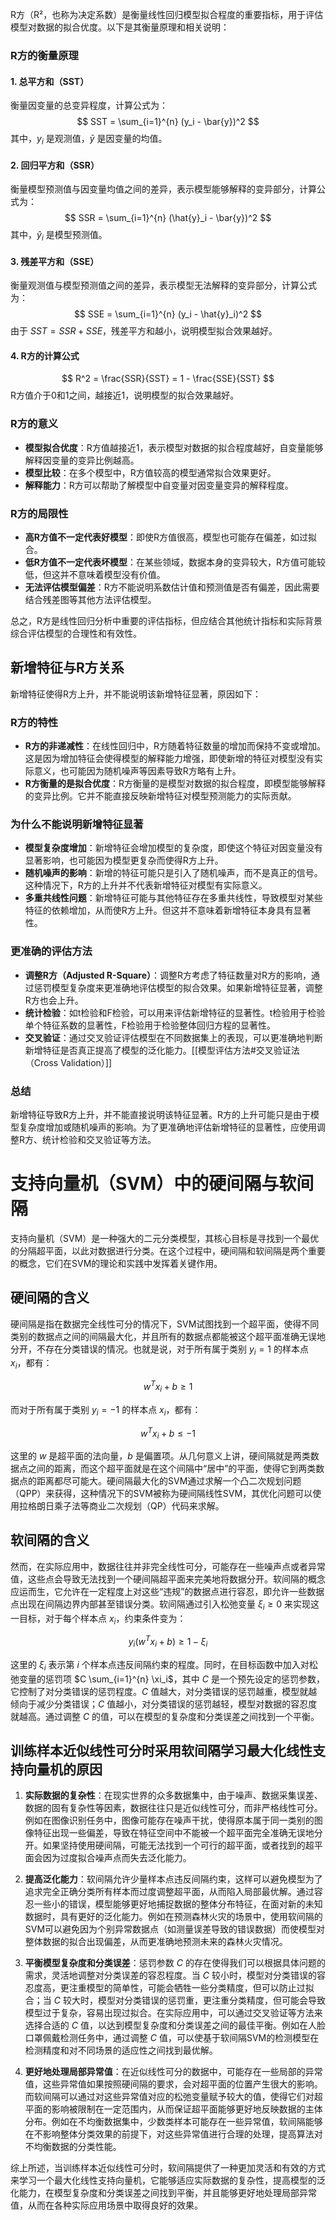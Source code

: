 R方（R²，也称为决定系数）是衡量线性回归模型拟合程度的重要指标，用于评估模型对数据的拟合优度。以下是其衡量原理和相关说明：

### R方的衡量原理
#### 1. **总平方和（SST）**
衡量因变量的总变异程度，计算公式为：
   $$
   SST = \sum_{i=1}^{n} (y_i - \bar{y})^2
   $$
   其中，$y_i$ 是观测值，$\bar{y}$ 是因变量的均值。

#### 2. **回归平方和（SSR）**
衡量模型预测值与因变量均值之间的差异，表示模型能够解释的变异部分，计算公式为：
   $$
   SSR = \sum_{i=1}^{n} (\hat{y}_i - \bar{y})^2
   $$
   其中，$\hat{y}_i$ 是模型预测值。

#### 3. **残差平方和（SSE）**
衡量观测值与模型预测值之间的差异，表示模型无法解释的变异部分，计算公式为：
   $$
   SSE = \sum_{i=1}^{n} (y_i - \hat{y}_i)^2
   $$
   由于 $SST = SSR + SSE$，残差平方和越小，说明模型拟合效果越好。

#### 4. **R方的计算公式**
   $$
   R^2 = \frac{SSR}{SST} = 1 - \frac{SSE}{SST}
   $$
   R方值介于0和1之间，越接近1，说明模型的拟合效果越好。

### R方的意义
- **模型拟合优度**：R方值越接近1，表示模型对数据的拟合程度越好，自变量能够解释因变量的变异比例越高。
- **模型比较**：在多个模型中，R方值较高的模型通常拟合效果更好。
- **解释能力**：R方可以帮助了解模型中自变量对因变量变异的解释程度。

### R方的局限性
- **高R方值不一定代表好模型**：即使R方值很高，模型也可能存在偏差，如过拟合。
- **低R方值不一定代表坏模型**：在某些领域，数据本身的变异较大，R方值可能较低，但这并不意味着模型没有价值。
- **无法评估模型偏差**：R方不能说明系数估计值和预测值是否有偏差，因此需要结合残差图等其他方法评估模型。

总之，R方是线性回归分析中重要的评估指标，但应结合其他统计指标和实际背景综合评估模型的合理性和有效性。

## 新增特征与R方关系
新增特征使得R方上升，并不能说明该新增特征显著，原因如下：

### R方的特性
- **R方的非递减性**：在线性回归中，R方随着特征数量的增加而保持不变或增加。这是因为增加特征会使得模型的解释能力增强，即使新增的特征对模型没有实际意义，也可能因为随机噪声等因素导致R方略有上升。
- **R方衡量的是拟合优度**：R方衡量的是模型对数据的拟合程度，即模型能够解释的变异比例。它并不能直接反映新增特征对模型预测能力的实际贡献。

### 为什么不能说明新增特征显著
- **模型复杂度增加**：新增特征会增加模型的复杂度，即使这个特征对因变量没有显著影响，也可能因为模型更复杂而使得R方上升。
- **随机噪声的影响**：新增的特征可能只是引入了随机噪声，而不是真正的信号。这种情况下，R方的上升并不代表新增特征对模型有实际意义。
- **多重共线性问题**：新增特征可能与其他特征存在多重共线性，导致模型对某些特征的依赖增加，从而使R方上升。但这并不意味着新增特征本身具有显著性。

### 更准确的评估方法
- **调整R方（Adjusted R-Square）**：调整R方考虑了特征数量对R方的影响，通过惩罚模型复杂度来更准确地评估模型的拟合效果。如果新增特征显著，调整R方也会上升。
- **统计检验**：如t检验和F检验，可以用来评估新增特征的显著性。t检验用于检验单个特征系数的显著性，F检验用于检验整体回归方程的显著性。
- **交叉验证**：通过交叉验证评估模型在不同数据集上的表现，可以更准确地判断新增特征是否真正提高了模型的泛化能力。[[模型评估方法#交叉验证法（Cross Validation）]]

### 总结
新增特征导致R方上升，并不能直接说明该特征显著。R方的上升可能只是由于模型复杂度增加或随机噪声的影响。为了更准确地评估新增特征的显著性，应使用调整R方、统计检验和交叉验证等方法。


# 支持向量机（SVM）中的硬间隔与软间隔

支持向量机（SVM）是一种强大的二元分类模型，其核心目标是寻找到一个最优的分隔超平面，以此对数据进行分类。在这个过程中，硬间隔和软间隔是两个重要的概念，它们在SVM的理论和实践中发挥着关键作用。

## 硬间隔的含义

硬间隔是指在数据完全线性可分的情况下，SVM试图找到一个超平面，使得不同类别的数据点之间的间隔最大化，并且所有的数据点都能被这个超平面准确无误地分开，不存在分类错误的情况。也就是说，对于所有属于类别 $y_i = 1$ 的样本点 $x_i$，都有：

$$
w^T x_i + b \geq 1
$$

而对于所有属于类别 $y_i = -1$ 的样本点 $x_i$，都有：

$$
w^T x_i + b \leq -1
$$

这里的 $w$ 是超平面的法向量，$b$ 是偏置项。从几何意义上讲，硬间隔就是两类数据点之间的距离，而这个超平面就是在这个间隔中“居中”的平面，使得它到两类数据点的距离都尽可能大。硬间隔最大化的SVM通过求解一个凸二次规划问题（QPP）来获得，这种情况下的SVM被称为硬间隔线性SVM，其优化问题可以使用拉格朗日乘子法等商业二次规划（QP）代码来求解。

## 软间隔的含义

然而，在实际应用中，数据往往并非完全线性可分，可能存在一些噪声点或者异常值，这些点会导致无法找到一个硬间隔超平面来完美地将数据分开。软间隔的概念应运而生，它允许在一定程度上对这些“违规”的数据点进行容忍，即允许一些数据点出现在间隔边界内部甚至错误分类。软间隔通过引入松弛变量 $\xi_i \geq 0$ 来实现这一目标，对于每个样本点 $x_i$，约束条件变为：

$$
y_i(w^T x_i + b) \geq 1 - \xi_i
$$

这里的 $\xi_i$ 表示第 $i$ 个样本点违反间隔约束的程度。同时，在目标函数中加入对松弛变量的惩罚项 $C \sum_{i=1}^{n} \xi_i$，其中 $C$ 是一个预先设定的惩罚参数，它控制了对分类错误的惩罚程度。$C$ 值越大，对分类错误的惩罚越重，模型就越倾向于减少分类错误；$C$ 值越小，对分类错误的惩罚越轻，模型对数据的容忍度就越高。通过调整 $C$ 的值，可以在模型的复杂度和分类误差之间找到一个平衡。

## 训练样本近似线性可分时采用软间隔学习最大化线性支持向量机的原因

1. **实际数据的复杂性**：在现实世界的众多数据集中，由于噪声、数据采集误差、数据的固有复杂性等因素，数据往往只是近似线性可分，而非严格线性可分。例如在图像识别任务中，图像可能存在噪声干扰，使得原本属于同一类别的图像特征出现一些偏差，导致在特征空间中不能被一个超平面完全准确无误地分开。如果坚持使用硬间隔，可能无法找到一个可行的超平面，或者找到的超平面会因为过度拟合噪声点而失去泛化能力。

2. **提高泛化能力**：软间隔允许少量样本点违反间隔约束，这样可以避免模型为了追求完全正确分类所有样本而过度调整超平面，从而陷入局部最优解。通过容忍一些小的错误，模型能够更好地捕捉数据的整体分布特征，在面对新的未知数据时，具有更好的泛化能力。例如在预测森林火灾的场景中，使用软间隔的SVM可以避免因为个别异常数据点（如测量误差导致的错误数据）而使模型对整体数据的拟合出现偏差，从而更准确地预测未来的森林火灾情况。

3. **平衡模型复杂度和分类误差**：惩罚参数 $C$ 的存在使得我们可以根据具体问题的需求，灵活地调整对分类误差的容忍程度。当 $C$ 较小时，模型对分类错误的容忍度高，更注重模型的简单性，可能会牺牲一些分类精度，但可以防止过拟合；当 $C$ 较大时，模型对分类错误的惩罚重，更注重分类精度，但可能会导致模型过于复杂，容易出现过拟合。在实际应用中，可以通过交叉验证等方法来选择合适的 $C$ 值，以达到模型复杂度和分类误差之间的最佳平衡。例如在人脸口罩佩戴检测任务中，通过调整 $C$ 值，可以使基于软间隔SVM的检测模型在检测精度和对不同场景的适应性之间找到最优解。

4. **更好地处理局部异常值**：在近似线性可分的数据中，可能存在一些局部的异常值，这些异常值如果按照硬间隔的要求，会对超平面的位置产生很大的影响。而软间隔可以通过对这些异常值对应的松弛变量赋予较大的值，使得它们对超平面的影响被限制在一定范围内，从而保证超平面能够更好地反映数据的主体分布。例如在不均衡数据集中，少数类样本可能存在一些异常值，软间隔能够在不影响整体分类效果的前提下，对这些异常值进行合理的处理，提高算法对不均衡数据的分类性能。

综上所述，当训练样本近似线性可分时，软间隔提供了一种更加灵活和有效的方式来学习一个最大化线性支持向量机，它能够适应实际数据的复杂性，提高模型的泛化能力，在模型复杂度和分类误差之间找到平衡，并且能够更好地处理局部异常值，从而在各种实际应用场景中取得良好的效果。

